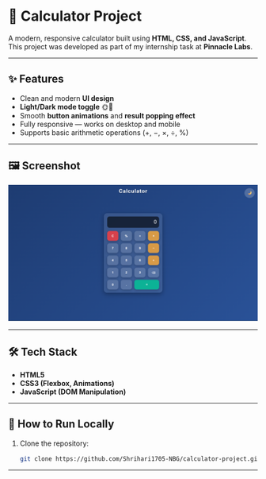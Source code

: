 # 🧮 Calculator Project

A modern, responsive calculator built using **HTML, CSS, and JavaScript**.  
This project was developed as part of my internship task at **Pinnacle Labs**.

---

## ✨ Features
- Clean and modern **UI design**
- **Light/Dark mode toggle** 🌞🌙
- Smooth **button animations** and **result popping effect**
- Fully responsive — works on desktop and mobile
- Supports basic arithmetic operations (+, −, ×, ÷, %)

---

## 🖼️ Screenshot
![Calculator Screenshot](calculator-project/screenshot.png)

---

## 🛠️ Tech Stack
- **HTML5**
- **CSS3 (Flexbox, Animations)**
- **JavaScript (DOM Manipulation)**

---

## 📌 How to Run Locally
1. Clone the repository:
   ```bash
   git clone https://github.com/Shrihari1705-NBG/calculator-project.git

---
